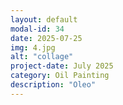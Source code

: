 ```yaml
---
layout: default
modal-id: 34
date: 2025-07-25
img: 4.jpg
alt: "collage"
project-date: July 2025
category: Oil Painting
description: "Oleo"
---
```

